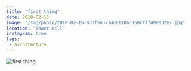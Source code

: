 ```yaml
---
title: "first thing"
date: 2018-02-15
image: "/img/photo/2018-02-15-863f56371dd8110bc150cfff49ee32e2.jpg"
location: "Tower Hill"
instagram: true
tags:
 - architecture
---
```


![first thing](/img/photo/2018-02-15-863f56371dd8110bc150cfff49ee32e2.jpg)
